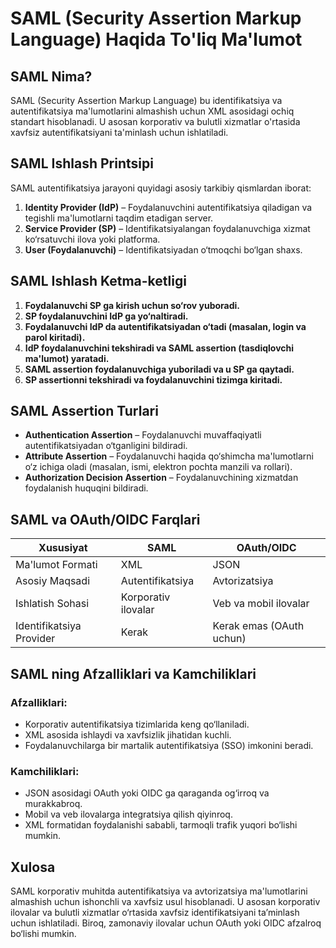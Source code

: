 # SAML (Security Assertion Markup Language) Haqida To'liq Ma'lumot

## SAML Nima?
SAML (Security Assertion Markup Language) bu identifikatsiya va autentifikatsiya ma'lumotlarini almashish uchun XML asosidagi ochiq standart hisoblanadi. U asosan korporativ va bulutli xizmatlar o'rtasida xavfsiz autentifikatsiyani ta'minlash uchun ishlatiladi.

## SAML Ishlash Printsipi
SAML autentifikatsiya jarayoni quyidagi asosiy tarkibiy qismlardan iborat:

1. **Identity Provider (IdP)** – Foydalanuvchini autentifikatsiya qiladigan va tegishli ma'lumotlarni taqdim etadigan server.
2. **Service Provider (SP)** – Identifikatsiyalangan foydalanuvchiga xizmat ko‘rsatuvchi ilova yoki platforma.
3. **User (Foydalanuvchi)** – Identifikatsiyadan o‘tmoqchi bo‘lgan shaxs.

## SAML Ishlash Ketma-ketligi
1. **Foydalanuvchi SP ga kirish uchun so‘rov yuboradi.**
2. **SP foydalanuvchini IdP ga yo‘naltiradi.**
3. **Foydalanuvchi IdP da autentifikatsiyadan o‘tadi (masalan, login va parol kiritadi).**
4. **IdP foydalanuvchini tekshiradi va SAML assertion (tasdiqlovchi ma'lumot) yaratadi.**
5. **SAML assertion foydalanuvchiga yuboriladi va u SP ga qaytadi.**
6. **SP assertionni tekshiradi va foydalanuvchini tizimga kiritadi.**

## SAML Assertion Turlari
- **Authentication Assertion** – Foydalanuvchi muvaffaqiyatli autentifikatsiyadan o‘tganligini bildiradi.
- **Attribute Assertion** – Foydalanuvchi haqida qo‘shimcha ma'lumotlarni o‘z ichiga oladi (masalan, ismi, elektron pochta manzili va rollari).
- **Authorization Decision Assertion** – Foydalanuvchining xizmatdan foydalanish huquqini bildiradi.

## SAML va OAuth/OIDC Farqlari
| Xususiyat | SAML | OAuth/OIDC |
|-----------|------|------------|
| Ma'lumot Formati | XML | JSON |
| Asosiy Maqsadi | Autentifikatsiya | Avtorizatsiya |
| Ishlatish Sohasi | Korporativ ilovalar | Veb va mobil ilovalar |
| Identifikatsiya Provider | Kerak | Kerak emas (OAuth uchun) |

## SAML ning Afzalliklari va Kamchiliklari
### Afzalliklari:
- Korporativ autentifikatsiya tizimlarida keng qo‘llaniladi.
- XML asosida ishlaydi va xavfsizlik jihatidan kuchli.
- Foydalanuvchilarga bir martalik autentifikatsiya (SSO) imkonini beradi.

### Kamchiliklari:
- JSON asosidagi OAuth yoki OIDC ga qaraganda og‘irroq va murakkabroq.
- Mobil va veb ilovalarga integratsiya qilish qiyinroq.
- XML formatidan foydalanishi sababli, tarmoqli trafik yuqori bo‘lishi mumkin.

## Xulosa
SAML korporativ muhitda autentifikatsiya va avtorizatsiya ma'lumotlarini almashish uchun ishonchli va xavfsiz usul hisoblanadi. U asosan korporativ ilovalar va bulutli xizmatlar o‘rtasida xavfsiz identifikatsiyani ta’minlash uchun ishlatiladi. Biroq, zamonaviy ilovalar uchun OAuth yoki OIDC afzalroq bo‘lishi mumkin.


